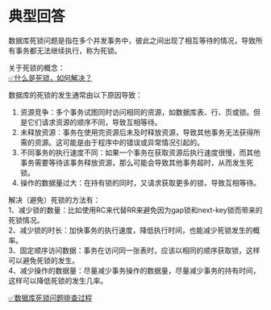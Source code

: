# 典型回答

数据库死锁问题是指在多个并发事务中，彼此之间出现了相互等待的情况，导致所有事务都无法继续执行，称为死锁。

关于死锁的概念：<br />[✅什么是死锁，如何解决？](https://www.yuque.com/hollis666/fo22bm/mtdxsd?view=doc_embed)

数据库的死锁的发生通常由以下原因导致：

1. 资源竞争：多个事务试图同时访问相同的资源，如数据库表、行、页或锁。但是它们请求资源的顺序不同，导致互相等待。
2. 未释放资源：事务在使用完资源后未及时释放资源，导致其他事务无法获得所需的资源。这可能是由于程序中的错误或异常情况引起的。
3. 不同事务的执行速度不同：如果一个事务在获取资源后执行速度很慢，而其他事务需要等待该事务释放资源，那么可能会导致其他事务超时，从而发生死锁。
4. 操作的数据量过大：在持有锁的同时，又请求获取更多的锁，导致互相等待。

解决（避免）死锁的方法有：<br />1、减少锁的数量：比如使用RC来代替RR来避免因为gap锁和next-key锁而带来的死锁情况。<br />2、减少锁的时长：加快事务的执行速度，降低执行时间，也能减少死锁发生的概率。<br />3、固定顺序访问数据：事务在访问同一张表时，应该以相同的顺序获取锁，这样可以避免死锁的发生。<br />4、减少操作的数据量：尽量减少事务操作的数据量，尽量减少事务的持有时间，这样可以降低死锁的发生几率。

[✅数据库死锁问题排查过程](https://www.yuque.com/hollis666/fo22bm/yywypm?view=doc_embed)
